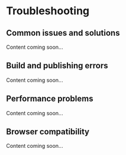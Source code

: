 # Troubleshooting

## Common issues and solutions

Content coming soon...

## Build and publishing errors

Content coming soon...

## Performance problems

Content coming soon...

## Browser compatibility

Content coming soon...
